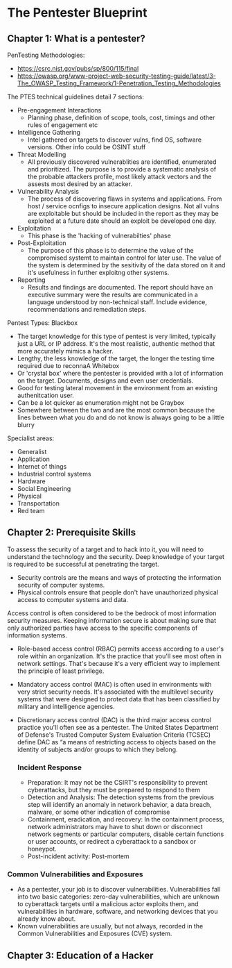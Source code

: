# The Pentester Blueprint
## Chapter 1: What is a pentester?
PenTesting Methodologies:
- https://csrc.nist.gov/pubs/sp/800/115/final
- https://owasp.org/www-project-web-security-testing-guide/latest/3-The_OWASP_Testing_Framework/1-Penetration_Testing_Methodologies

The PTES technical guidelines detail 7 sections:
- Pre-engagement Interactions
  - Planning phase, definition of scope, tools, cost, timings and other rules of engagement etc
- Intelligence Gathering
  - Intel gathered on targets to discover vulns, find OS, software versions. Other info could be OSINT stuff
- Threat Modelling
  - All previously discovered vulnerablities are identified, enumerated and prioritized. The purpose is to provide a systematic analysis of the probable attackers profile, most likely attack vectors and the assests most desired by an attacker.
- Vulnerability Analysis
  - The process of discovering flaws in systems and applications. From host / service ocnfigs to insecure application designs. Not all vulns are exploitable but should be included in the report as they may be exploited at a future date should an exploit be developed one day.
- Exploitation
  - This phase is the 'hacking of vulnerabilties' phase
- Post-Exploitation
  - The purpose of this phase is to determine the value of the compromised systemt to maintain control for later use. The value of the system is determined by the sesitivity of the data stored on it and it's usefulness in further exploitng other systems. 
- Reporting
  - Results and findings are documented. The report should have an executive summary were the results are communicated in a language understood by non-technical staff. Include evidence, recommendations and remediation steps.
 
Pentest Types:
Blackbox
- The target knowledge for this type of pentest is very limited, typically just a URL or IP address. It's the most realistic, authentic method that more accurately mimics a hacker.
- Lengthy, the less knowledge of the target, the longer the testing time required due to reconnaA
Whitebox
- Or 'crystal box' where the pentester is provided with a lot of information on the target. Documents, designs and even user credentials.
- Good for testing lateral movement in the environment from an existing authenitcation user.
- Can be a lot quicker as enumeration might not be
Graybox
- Somewhere between the two and are the most common because the lines between what you do and do not know is always going to be a little blurry

Specialist areas:
- Generalist
- Application
- Internet of things
- Industrial control systems
- Hardware
- Social Engineering
- Physical
- Transportation
- Red team

## Chapter 2: Prerequisite Skills
To assess the security of a target and to hack into it, you will need to understand the technology and the security. Deep knowledge of your target is required to be successful at penetrating the target.
- Security controls are the means and ways of protecting the information security of computer systems.
- Physical controls ensure that people don't have unauthorized physical access to computer systems and data.

Access control is often considered to be the bedrock of most information security measures. Keeping information secure is about making sure that only authorized parties have access to the specific components of information systems.
- Role-based access control (RBAC) permits access according to a user's role within an organization. It's the practice that you'll see most often in network settings. That's because it's a very efficient way to implement the principle of least privilege.
- Mandatory access control (MAC) is often used in environments with very strict security needs. It's associated with the multilevel security systems that were designed to protect data that has been classified by military and intelligence agencies.
- Discretionary access control (DAC) is the third major access control practice you'll often see as a pentester. The United States Department of Defense's Trusted Computer System Evaluation Criteria (TCSEC) define DAC as “a means of restricting access to objects based on the identity of subjects and/or groups to which they belong.

  ### Incident Response
  - Preparation: It may not be the CSIRT's responsibility to prevent cyberattacks, but they must be prepared to respond to them
  - Detection and Analysis: The detection systems from the previous step will identify an anomaly in network behavior, a data breach, malware, or some other indication of compromise
  - Containment, eradication, and recovery: In the containment process, network administrators may have to shut down or disconnect network segments or particular computers, disable certain functions or user accounts, or redirect a cyberattack to a sandbox or honeypot.
  - Post-incident activity: Post-mortem
 
### Common Vulnerabilities and Exposures
- As a pentester, your job is to discover vulnerabilities. Vulnerabilities fall into two basic categories: zero-day vulnerabilities, which are unknown to cyberattack targets until a malicious actor exploits them, and vulnerabilities in hardware, software, and networking devices that you already know about.
- Known vulnerabilities are usually, but not always, recorded in the Common Vulnerabilities and Exposures (CVE) system.

## Chapter 3: Education of a Hacker

